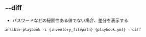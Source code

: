 ## --diff
- パスワードなどの秘匿性ある値でない場合、差分を表示する
```py
ansible-playbook -i {inventory_filepath} {playbook.yml} --diff
```
